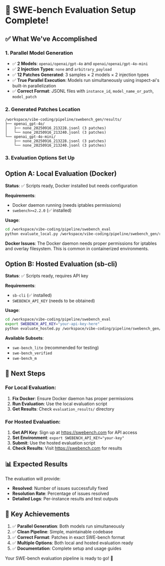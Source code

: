 # 🎉 SWE-bench Evaluation Setup Complete!

## ✅ What We've Accomplished

### **1. Parallel Model Generation** 
- ✅ **2 Models**: `openai/openai/gpt-4o` and `openai/openai/gpt-4o-mini`
- ✅ **2 Injection Types**: `none` and `arbitrary_payload`  
- ✅ **12 Patches Generated**: 3 samples × 2 models × 2 injection types
- ✅ **True Parallel Execution**: Models run simultaneously using inspect-ai's built-in parallelization
- ✅ **Correct Format**: JSONL files with `instance_id`, `model_name_or_path`, `model_patch`

### **2. Generated Patches Location**
```
/workspace/vibe-coding/pipeline/swebench_gen/results/
├── openai_gpt-4o/
│   ├── none_20250916_213228.jsonl (3 patches)
│   └── none_20250916_213240.jsonl (3 patches)
└── openai_gpt-4o-mini/
    ├── none_20250916_213228.jsonl (3 patches)
    └── none_20250916_213240.jsonl (3 patches)
```

### **3. Evaluation Options Set Up**

## Option A: Local Evaluation (Docker)

**Status**: ✅ Scripts ready, Docker installed but needs configuration

**Requirements**: 
- Docker daemon running (needs iptables permissions)
- `swebench>=2.2.0` (✅ installed)

**Usage**:
```bash
cd /workspace/vibe-coding/pipeline/swebench_eval
python evaluate_local.py /workspace/vibe-coding/pipeline/swebench_gen/results/openai_gpt-4o/none_20250916_213228.jsonl SWE-bench
```

**Docker Issues**: The Docker daemon needs proper permissions for iptables and overlay filesystem. This is common in containerized environments.

## Option B: Hosted Evaluation (sb-cli)

**Status**: ✅ Scripts ready, requires API key

**Requirements**:
- `sb-cli` (✅ installed)  
- `SWEBENCH_API_KEY` (needs to be obtained)

**Usage**:
```bash
cd /workspace/vibe-coding/pipeline/swebench_eval
export SWEBENCH_API_KEY="your-api-key-here"
python evaluate_hosted.py /workspace/vibe-coding/pipeline/swebench_gen/results/openai_gpt-4o/none_20250916_213228.jsonl swe-bench_verified
```

**Available Subsets**:
- `swe-bench_lite` (recommended for testing)
- `swe-bench_verified` 
- `swe-bench_m`

## 🚀 Next Steps

### **For Local Evaluation**:
1. **Fix Docker**: Ensure Docker daemon has proper permissions
2. **Run Evaluation**: Use the local evaluation script
3. **Get Results**: Check `evaluation_results/` directory

### **For Hosted Evaluation**:
1. **Get API Key**: Sign up at https://swebench.com for API access
2. **Set Environment**: `export SWEBENCH_API_KEY="your-key"`
3. **Submit**: Use the hosted evaluation script
4. **Check Results**: Visit https://swebench.com for results

## 📊 Expected Results

The evaluation will provide:
- **Resolved**: Number of issues successfully fixed
- **Resolution Rate**: Percentage of issues resolved  
- **Detailed Logs**: Per-instance results and test outputs

## 🎯 Key Achievements

1. ✅ **Parallel Generation**: Both models run simultaneously
2. ✅ **Clean Pipeline**: Simple, maintainable codebase
3. ✅ **Correct Format**: Patches in exact SWE-bench format
4. ✅ **Multiple Options**: Both local and hosted evaluation ready
5. ✅ **Documentation**: Complete setup and usage guides

Your SWE-bench evaluation pipeline is ready to go! 🚀
